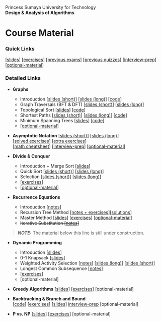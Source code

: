 Princess Sumaya University for Technology<br>
**Design & Analysis of Algorithms**


# Course Material

### Quick Links
[[slides](https://drive.google.com/drive/u/0/folders/15ezTID5fhYaOlR_0Zy5lP7jN4qcETCDi)] 
[[exercises](https://drive.google.com/drive/folders/1aEaUMbczLLp80JzB5EnFStJsJrTa_mxw)] 
[[previous exams](https://drive.google.com/drive/u/0/folders/1mmic8Ul1pXoO9C6xvaRsaXRQTrj1GqTY)]
[[previous quizzes](https://drive.google.com/drive/u/0/folders/1tvNj3AYvK5YVm_U7Tp-eYpU-NWs-v_ZZ)]
[[interview-prep](interview-prep/)]
[[optional-material](optional-material/)]

### Detailed Links

* **Graphs** 
    * Introduction                 [[slides (short)](https://drive.google.com/file/d/1vIbEBHi8pGOlHIPf5lUBfDUUs-ac5RDH/)] 
                                   [[slides (long)](https://drive.google.com/file/d/1fhcYNTnmLkEKMvBzls3HesdGga97cqmH/)]
                                   [[code](https://drive.google.com/file/d/1jgNftYLPDEzdD0U_5jYXn_fgl56RwE4g/)]
    * Graph Traversals (BFT & DFT) [[slides (short)](https://drive.google.com/file/d/1fR3AsEQn84guahNnKVeL3lOgAFvYNKyz/)] 
                                   [[slides (long)](https://drive.google.com/file/d/1_wj-m4c_WOKiT6Qq2DSUY3ZXQP7OrCtD/)]
    * Topological Sort             [[slides](https://drive.google.com/file/d/1xWo3TQFMiDe31e-Bqy9PxumRegMaRpwO/)]
                                   [[code](https://drive.google.com/file/d/19DG3jTJa12aP22INhpkx_huJ4poHdnqg/)]
    * Shortest Paths               [[slides (short)](https://drive.google.com/file/d/1bd-NuwswVWT7swyHDY-jYT5FPIcgPppS/)] 
                                   [[slides (long)](https://drive.google.com/file/d/1fz5vPtoOSfnUf61_xk8Xy3z--GE6C4ZE/)]
                                   [[code](https://drive.google.com/file/d/1_vA1YxbWWR3lr21ux248HRsza66Dq4fj/)]
    * Minimum Spanning Trees       [[slides](https://drive.google.com/file/d/1TAX45xeJIYbjw4P9ySMqZZcgF6iehipy/)]
                                   [[code](https://drive.google.com/file/d/1phH9_Ra7rpH2fpWdSr6hvuCVS_zmpJT3/)]
    * [[optional-material](optional-material/graphs.md)]
    <!--* [[interview-prep](interview-prep/graphs.md)] -->
      
* **Asymptotic Notation**  [[slides (short)](https://drive.google.com/file/d/14mo6Z8_6il2zlEiX2CeqtUdQ5ncDUkl_/)] 
                           [[slides (long)](https://drive.google.com/file/d/1IncXT77Na9JGFleUfsKDSBRha_XGnmpI/)]<br> 
                           [[solved exercises](https://docs.google.com/document/d/1PiICvOyTGuuyXjHlTLHfdDstboefJ46jHFOkSYu7ORI)] 
                           [[extra exercises](https://drive.google.com/file/d/1fCnkcCc25tJga370pk3T5NDwf3zohkt3/view?usp=drive_link)]<br>
                           [[math cheatsheet](https://drive.google.com/file/d/1LZ_169rEf6s6UEs9UQqg55SSazzozYuE/view?usp=drive_link)]
                           [[interview-prep](interview-prep/complexity.md)]
                           [[optional-material](optional-material/complexity.md)]

* **Divide & Conquer**             
    * Introduction + Merge Sort    [[slides](https://drive.google.com/file/d/1o13dQkmnxCxddsf13W4X419AHYa4wvKy)]
    * Quick Sort                   [[slides (short)](https://drive.google.com/file/d/1nYmqU9Bdh5PnSC_cwYPYX4LbBJ_wJpk8)]
                                   [[slides (long)](https://drive.google.com/file/d/1qsvZPhIMspop8T-9dKy1TQcROpgmX05Z/)]
    * Selection                    [[slides (short)](https://drive.google.com/file/d/17VoJ39NUee3qLZp_Q544NVfNIaVBsAYM)]
                                   [[slides (long)](https://drive.google.com/file/d/1fJasqEUfQbHFNaS3Bxw_9juFmLDD_yhD)]
    * [[exercises](https://docs.google.com/document/d/1P8mtuPHjUSCAlzfV51izkOVw38kALpc9gy5E9x-5NBY/edit?usp=sharing)]
    <!-- * [[interview-prep](interview-prep/divide-conquer.md)] -->
    * [[optional-material](optional-material/divide-conquer.md)]


* **Recurrence Equations**         
    * Introduction                 [[notes](https://drive.google.com/file/d/1mz7Glr3PedzP77wYnGlfdfUTvbv3SidA)]
    * Recursion Tree Method        [[notes + exercises](https://drive.google.com/file/d/1sMUrc7DLmeXg81MWFqFs6Rb0hITRdvPS)][[solutions](https://drive.google.com/file/d/1ZayyGlh_GYi9zZsICty3Espb3Tqnbi28/view?usp=sharing)]
    * Master Method                [[slides](https://drive.google.com/file/d/1Lxfk8k8vkqoouynU3-bNOYixwqsuxUdo)]
                                   [[exercises](https://drive.google.com/file/d/1TyRuBx9PB5BQq_GAV-4NjekKuA8SNc1l)]
                                   [[optional-material](optional-material/master.md)]
    * ~~Iterative Substitution       [[notes](https://drive.google.com/file/d/11kRyPVPOfNPfwD39njN9P5Yh1ah0hZWF)]~~

> **_NOTE:_**  The material below this line is still under construction.

* **Dynamic Programming**          
    * Introduction                 [[slides](https://drive.google.com/file/d/1up8z0O4oEByYWus2GFa1QXDu-jLJC34y)]
    * 0-1 Knapsack                 [[slides](https://drive.google.com/file/d/1-NKjzeUQU27CkL9dP-haROCWJZGykTIZ)]
    * Weighted Activity Selection  [[notes](https://drive.google.com/file/d/1yeQSte5L4nd3-15CwUy3BmP9-xiSN44u)]
                                   [[slides (long)](https://drive.google.com/file/d/1oeMWP7R5YBcx1n49nge7erMK07uzZ7Nw/)]
                                   [[slides (short)](https://drive.google.com/file/d/1LnliZm8EnnSIoISZPpriZM74wG91KKhg/)]
    * Longest Common Subsequence   [[notes](https://drive.google.com/file/d/1llVSTBTNT1Q8L2YDL3WJEZ_gCD-4tKJb)]
    * [[exercises](https://docs.google.com/document/d/1OgZW-Mtdydh8yaqPJm1TlZJz2te7eGJ29qA6JXgthQc)]
    <!-- * [interview-prep] -->
    * [optional-material]
  
* **Greedy Algorithms**            [[slides](https://drive.google.com/file/d/11bMhcejneJjwvSv3IhoS2EDgpFF-Xbmj)]
                                   [[exercises](https://docs.google.com/document/d/1V3c-5-NiEmL-mqJYouv4FpaTtzVFHovP3cAY4zgDVdY)]
                                   <!-- [interview-prep] -->
                                   [optional-material]

* **Backtracking & Branch and Bound**                 
                                   [[code](https://drive.google.com/file/d/1SzQoKpGLHWAqSEpIjUfbnwKMymKmGxjA)]
                                   [[exercises](https://docs.google.com/document/d/1p5wAd3cgPYtjGtTBYrc5pssapOtNZ7JKM6nQe0VB4tM)]
                                   [[slides](https://drive.google.com/file/d/1kjeXRczTEMWeSf5rk7YHE9qEVgpOUF34)]
                                   [interview-prep](interview-prep/backtracking.md)
                                   [optional-material]

* **P vs. NP**                     [[slides](https://drive.google.com/file/d/1U2eVLn3eWTvL3sXw9GqxSbQ_bdBaAh_F)]
                                   [[exercises](https://drive.google.com/file/d/1LhomwjcVGhWF9LtYkk-SM9iaZuWEAdVT)]
                                   <!-- [interview-prep] -->
                                   [optional-material]

